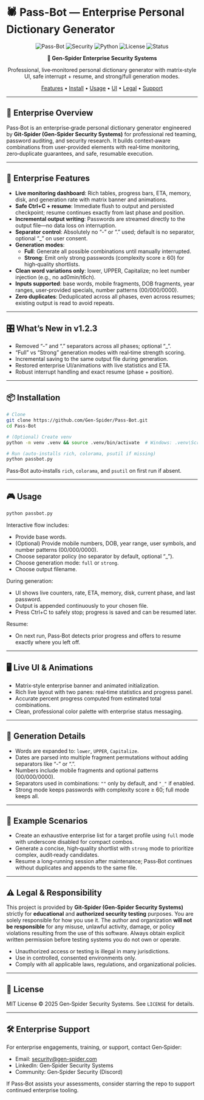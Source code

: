 # 🕷️ Pass-Bot — Enterprise Personal Dictionary Generator

<div align="center">

![Pass-Bot](https://img.shields.io/badge/Pass--Bot-v1.2.3--Enterprise-brightgreen?style=for-the-badge&logo=python&logoColor=white)
![Security](https://img.shields.io/badge/Security-Enterprise-red?style=for-the-badge&logo=shield&logoColor=white)
![Python](https://img.shields.io/badge/Python-3.9%2B-blue?style=for-the-badge&logo=python&logoColor=white)
![License](https://img.shields.io/badge/License-MIT-yellow?style=for-the-badge)
![Status](https://img.shields.io/badge/Status-Stable-success?style=for-the-badge)

**🔐 Gen‑Spider Enterprise Security Systems**

Professional, live‑monitored personal dictionary generator with matrix‑style UI, safe interrupt + resume, and strong/full generation modes.

[Features](#-enterprise-features) • [Install](#-installation) • [Usage](#-usage) • [UI](#-live-ui--animations) • [Legal](#-legal--responsibility) • [Support](#-enterprise-support)

</div>

---

## 🏢 Enterprise Overview

Pass‑Bot is an enterprise‑grade personal dictionary generator engineered by **Git‑Spider (Gen‑Spider Security Systems)** for professional red teaming, password auditing, and security research. It builds context‑aware combinations from user‑provided elements with real‑time monitoring, zero‑duplicate guarantees, and safe, resumable execution.

---

## 🚀 Enterprise Features

- **Live monitoring dashboard**: Rich tables, progress bars, ETA, memory, disk, and generation rate with matrix banner and animations.
- **Safe Ctrl+C + resume**: Immediate flush to output and persisted checkpoint; resume continues exactly from last phase and position.
- **Incremental output writing**: Passwords are streamed directly to the output file—no data loss on interruption.
- **Separator control**: Absolutely no “-” or “.” used; default is no separator, optional “_” on user consent.
- **Generation modes**:
  - **Full**: Generate all possible combinations until manually interrupted.
  - **Strong**: Emit only strong passwords (complexity score ≥ 60) for high‑quality shortlists.
- **Clean word variations only**: lower, UPPER, Capitalize; no leet number injection (e.g., no ad0min/t6ch).
- **Inputs supported**: base words, mobile fragments, DOB fragments, year ranges, user‑provided specials, number patterns (00/000/0000).
- **Zero duplicates**: Deduplicated across all phases, even across resumes; existing output is read to avoid repeats.

---

## 🎛️ What’s New in v1.2.3

- Removed “-” and “.” separators across all phases; optional “_”.
- “Full” vs “Strong” generation modes with real‑time strength scoring.
- Incremental saving to the same output file during generation.
- Restored enterprise UI/animations with live statistics and ETA.
- Robust interrupt handling and exact resume (phase + position).

---

## 📦 Installation

```bash
# Clone
git clone https://github.com/Gen-Spider/Pass-Bot.git
cd Pass-Bot

# (Optional) Create venv
python -m venv .venv && source .venv/bin/activate  # Windows: .venv\Scripts\activate

# Run (auto-installs rich, colorama, psutil if missing)
python passbot.py
```

Pass‑Bot auto‑installs `rich`, `colorama`, and `psutil` on first run if absent.

---

## 🎮 Usage

```bash
python passbot.py
```

Interactive flow includes:
- Provide base words.
- (Optional) Provide mobile numbers, DOB, year range, user symbols, and number patterns (00/000/0000).
- Choose separator policy (no separator by default, optional “_”).
- Choose generation mode: `full` or `strong`.
- Choose output filename.

During generation:
- UI shows live counters, rate, ETA, memory, disk, current phase, and last password.
- Output is appended continuously to your chosen file.
- Press Ctrl+C to safely stop; progress is saved and can be resumed later.

Resume:
- On next run, Pass‑Bot detects prior progress and offers to resume exactly where you left off.

---

## 🖥 Live UI & Animations

- Matrix‑style enterprise banner and animated initialization.
- Rich live layout with two panes: real‑time statistics and progress panel.
- Accurate percent progress computed from estimated total combinations.
- Clean, professional color palette with enterprise status messaging.

---

## 🔧 Generation Details

- Words are expanded to: `lower`, `UPPER`, `Capitalize`.
- Dates are parsed into multiple fragment permutations without adding separators like “-” or “.”.
- Numbers include mobile fragments and optional patterns (00/000/0000).
- Separators used in combinations: `""` only by default, and `"_"` if enabled.
- Strong mode keeps passwords with complexity score ≥ 60; full mode keeps all.

---

## 🧪 Example Scenarios

- Create an exhaustive enterprise list for a target profile using `full` mode with underscore disabled for compact combos.
- Generate a concise, high‑quality shortlist with `strong` mode to prioritize complex, audit‑ready candidates.
- Resume a long‑running session after maintenance; Pass‑Bot continues without duplicates and appends to the same file.

---

## ⚠️ Legal & Responsibility

This project is provided by **Git‑Spider (Gen‑Spider Security Systems)** strictly for **educational** and **authorized security testing** purposes. You are solely responsible for how you use it. The author and organization **will not be responsible** for any misuse, unlawful activity, damage, or policy violations resulting from the use of this software. Always obtain explicit written permission before testing systems you do not own or operate.

- Unauthorized access or testing is illegal in many jurisdictions.
- Use in controlled, consented environments only.
- Comply with all applicable laws, regulations, and organizational policies.

---

## 📄 License

MIT License © 2025 Gen‑Spider Security Systems. See `LICENSE` for details.

---

## 🛠 Enterprise Support

For enterprise engagements, training, or support, contact Gen‑Spider:

- Email: security@gen-spider.com
- LinkedIn: Gen‑Spider Security Systems
- Community: Gen‑Spider Security (Discord)

If Pass‑Bot assists your assessments, consider starring the repo to support continued enterprise tooling.
